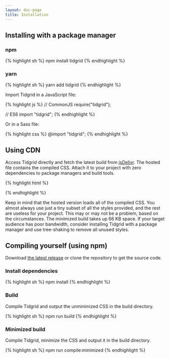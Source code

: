 ```yaml
---
layout: doc-page
title: Installation
---
```


## Installing with a package manager

### npm

{% highlight sh %}
npm install tidgrid
{% endhighlight %}

### yarn

{% highlight sh %}
yarn add tidgrid
{% endhighlight %}

Import Tidgrid in a JavaScript file:

{% highlight js %}
// CommonJS
require("tidgrid");

// ES6
import "tidgrid";
{% endhighlight %}

Or in a Sass file:

{% highlight css %}
@import "tidgrid";
{% endhighlight %}
## Using CDN

Access Tidgrid directly and fetch the latest build from [jsDelivr](https://cdn.jsdelivr.net/gh/sneikki/tidgrid@0.1.0-alpha.2/build/tidgrid.css). The hosted file contains the compiled CSS. Attach it to your project with zero dependencies to package managers and build tools.

{% highlight html %}
<link rel="stylesheet" href="https://cdn.jsdelivr.net/gh/sneikki/tidgrid@0.1.0-alpha.2/build/tidgrid.css" integrity="sha384-QB3RSUytwAFXoMg/cxubzIPCegtfmMedCoMd6mS3GlMco/vDi75t379PxstKly8F" crossorigin="anonymous">
{% endhighlight %}

Keep in mind that the hosted version loads all of the compiled CSS. You almost always use just a tiny subset of all the styles provided,
and the rest are useless for your project. This may or may not be a problem, based on the circumstances. The minimized build takes up
66 KB space. If your target audience has poor bandwidth, consider installing Tidgrid with a package manager and use tree-shaking
to remove all unused styles.

## Compiling yourself (using npm)

Download [the latest release](https://github.com/sneikki/tidgrid/releases/tag/0.1.0-alpha.2) or clone the repository to get the source code.

### Install dependencies

{% highlight sh %}
npm install
{% endhighlight %}

### Build

Compile Tidgrid and output the unminimized CSS in the build directory.

{% highlight sh %}
npm run build
{% endhighlight %}

### Minimized build

Compile Tidgrid, minimize the CSS and output it in the build directory.

{% highlight sh %}
npm run compile:minimized
{% endhighlight %}
